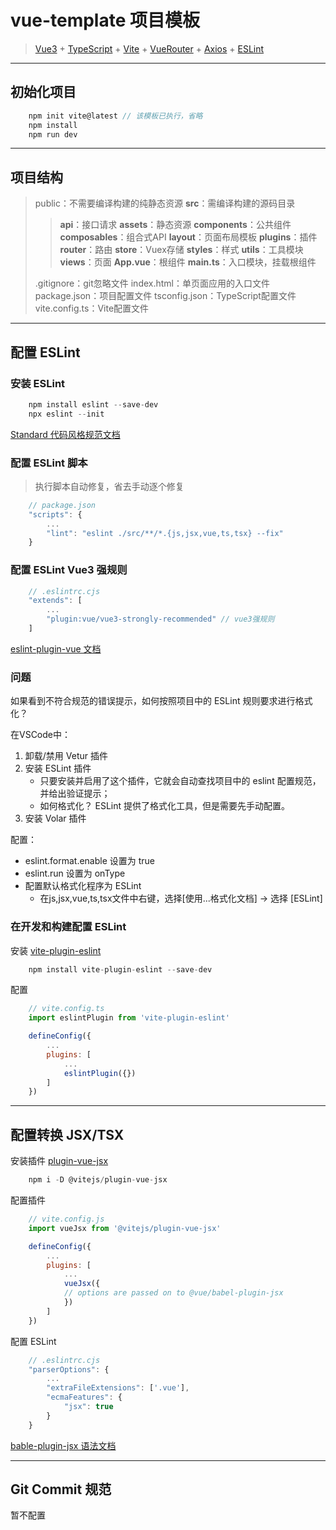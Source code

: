 # vue-template 项目模板

> [Vue3](https://cn.vuejs.org/guide/introduction.html) + [TypeScript](https://www.typescriptlang.org/zh/docs/) + [Vite](https://cn.vitejs.dev/guide/) + [VueRouter](https://router.vuejs.org/zh/guide/) + [Axios](http://www.axios-js.com/zh-cn/docs/) + [ESLint](https://eslint.nodejs.cn/docs/latest/use/getting-started)

---

## 初始化项目

```JavaScript
    npm init vite@latest // 该模板已执行，省略
    npm install
    npm run dev
```

---

## 项目结构

> public：不需要编译构建的纯静态资源
> **src**：需编译构建的源码目录
> > **api**：接口请求
> > **assets**：静态资源
> > **components**：公共组件
> > **composables**：组合式API
> > **layout**：页面布局模板
> > **plugins**：插件
> > **router**：路由
> > **store**：Vuex存储
> > **styles**：样式
> > **utils**：工具模块
> > **views**：页面
> > **App.vue**：根组件
> > **main.ts**：入口模块，挂载根组件
>
> .gitignore：git忽略文件
> index.html：单页面应用的入口文件
> package.json：项目配置文件
> tsconfig.json：TypeScript配置文件
> vite.config.ts：Vite配置文件

---

## 配置 ESLint

### 安装 ESLint

```JavaScript
    npm install eslint --save-dev
    npx eslint --init
```

[Standard 代码风格规范文档](https://standardjs.com/readme-zhcn)

### 配置 ESLint 脚本

> 执行脚本自动修复，省去手动逐个修复

```JavaScript
    // package.json
    "scripts": {
        ...
        "lint": "eslint ./src/**/*.{js,jsx,vue,ts,tsx} --fix"
    }
```

### 配置 ESLint Vue3 强规则

```JavaScript
    // .eslintrc.cjs
    "extends": [
        ...
        "plugin:vue/vue3-strongly-recommended" // vue3强规则
    ]
```

[eslint-plugin-vue 文档](https://eslint.vuejs.org/user-guide/)

### 问题

如果看到不符合规范的错误提示，如何按照项目中的 ESLint 规则要求进行格式化？

在VSCode中：

1. 卸载/禁用 Vetur 插件
2. 安装 ESLint 插件
   - 只要安装并启用了这个插件，它就会自动查找项目中的 eslint 配置规范，并给出验证提示；
   - 如何格式化？ ESLint 提供了格式化工具，但是需要先手动配置。
3. 安装 Volar 插件

配置：

- eslint.format.enable 设置为 true
- eslint.run 设置为 onType
- 配置默认格式化程序为 ESLint
  - 在js,jsx,vue,ts,tsx文件中右键，选择[使用...格式化文档] -> 选择 [ESLint]

### 在开发和构建配置 ESLint

安装 [vite-plugin-eslint](https://github.com/gxmari007/vite-plugin-eslint)

```JavaScript
    npm install vite-plugin-eslint --save-dev
```

配置

```JavaScript
    // vite.config.ts
    import eslintPlugin from 'vite-plugin-eslint'

    defineConfig({
        ...
        plugins: [
            ...
            eslintPlugin({})
        ]
    })
```

---

## 配置转换 JSX/TSX

安装插件 [plugin-vue-jsx](https://github.com/vitejs/vite-plugin-vue/tree/main/packages/plugin-vue-jsx)

```JavaScript
    npm i -D @vitejs/plugin-vue-jsx
```

配置插件

```JavaScript
    // vite.config.js
    import vueJsx from '@vitejs/plugin-vue-jsx'

    defineConfig({
        ...
        plugins: [
            ...
            vueJsx({
            // options are passed on to @vue/babel-plugin-jsx
            })
        ]
    })
```

配置 ESLint

```JavaScript
    // .eslintrc.cjs
    "parserOptions": {
        ...
        "extraFileExtensions": ['.vue'],
        "ecmaFeatures": {
            "jsx": true
        }
    }
```

[bable-plugin-jsx 语法文档](https://github.com/vuejs/babel-plugin-jsx/blob/main/packages/babel-plugin-jsx/README-zh_CN.md)

---

## Git Commit 规范

暂不配置
